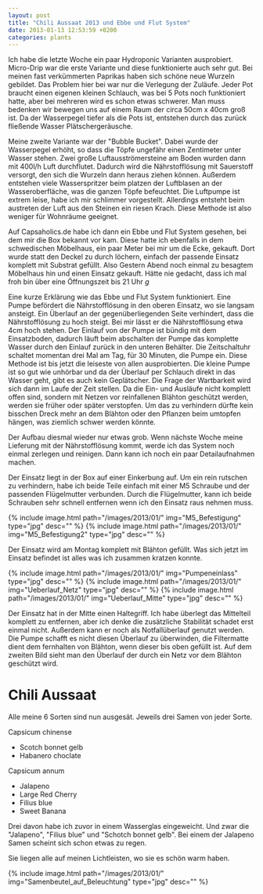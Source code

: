 ```yaml
---
layout: post
title: "Chili Aussaat 2013 und Ebbe und Flut System"
date: 2013-01-13 12:53:59 +0200
categories: plants
---
```

Ich habe die letzte Woche ein paar Hydroponic Varianten ausprobiert. Micro-Drip war die erste Variante und diese funktionierte auch sehr gut. Bei meinen fast verkümmerten Paprikas haben sich schöne neue Wurzeln gebildet. Das Problem hier bei war nur die Verlegung der Zuläufe. Jeder Pot braucht einen eigenen kleinen Schlauch, was bei 5 Pots noch funktioniert hatte, aber bei mehreren wird es schon etwas schwerer. Man muss bedenken wir bewegen uns auf einem Raum der circa 50cm x 40cm groß ist. Da der Wasserpegel tiefer als die Pots ist, entstehen durch das zurück fließende Wasser Plätschergeräusche.

Meine zweite Variante war der "Bubble Bucket". Dabei wurde der Wasserpegel erhöht, so dass die Töpfe ungefähr einen Zentimeter unter Wasser stehen. Zwei große Luftausströmersteine am Boden wurden dann mit 400l/h Luft durchflutet. Dadurch wird die Nährstofflösung mit Sauerstoff versorgt, den sich die Wurzeln dann heraus ziehen können. Außerdem entstehen viele Wasserspritzer beim platzen der Luftblasen an der Wasseroberfläche, was die ganzen Töpfe befeuchtet. Die Luftpumpe ist extrem leise, habe ich mir schlimmer vorgestellt. Allerdings entsteht beim austreten der Luft aus den Steinen ein riesen Krach. Diese Methode ist also weniger für Wohnräume geeignet.

Auf Capsaholics.de habe ich dann ein Ebbe und Flut System gesehen, bei dem mir die Box bekannt vor kam. Diese hatte ich ebenfalls in dem schwedischen Möbelhaus, ein paar Meter bei mir um die Ecke, gekauft. Dort wurde statt den Deckel zu durch löchern, einfach der passende Einsatz komplett mit Substrat gefüllt. Also Gestern Abend noch einmal zu besagtem Möbelhaus hin und einen Einsatz gekauft. Hätte nie gedacht, dass ich mal froh bin über eine Öffnungszeit bis 21 Uhr *g*

Eine kurze Erklärung wie das Ebbe und Flut System funktioniert. Eine Pumpe befördert die Nährstofflösung in den oberen Einsatz, wo sie langsam ansteigt. Ein Überlauf an der gegenüberliegenden Seite verhindert, dass die Nährstofflösung zu hoch steigt. Bei mir lässt er die Nährstofflösung etwa 4cm hoch stehen. Der Einlauf von der Pumpe ist bündig mit dem Einsatzboden, dadurch läuft beim abschalten der Pumpe das komplette Wasser durch den Einlauf zurück in den unteren Behälter. Die Zeitschaltuhr schaltet momentan drei Mal am Tag, für 30 Minuten, die Pumpe ein. Diese Methode ist bis jetzt die leiseste von allen ausprobierten. Die kleine Pumpe ist so gut wie unhörbar und da der Überlauf per Schlauch direkt in das Wasser geht, gibt es auch kein Geplätscher. Die Frage der Wartbarkeit wird sich dann im Laufe der Zeit stellen. Da die Ein- und Ausläufe nicht komplett offen sind, sondern mit Netzen vor reinfallenen Blähton geschützt werden, werden sie früher oder später verstopfen. Um das zu verhindern dürfte kein bisschen Dreck mehr an dem Blähton oder den Pflanzen beim umtopfen hängen, was ziemlich schwer werden könnte.

Der Aufbau diesmal wieder nur etwas grob. Wenn nächste Woche meine Lieferung mit der Nährstofflösung kommt, werde ich das System noch einmal zerlegen und reinigen. Dann kann ich noch ein paar Detailaufnahmen machen.

Der Einsatz liegt in der Box auf einer Einkerbung auf. Um ein rein rutschen zu verhindern, habe ich beide Teile einfach mit einer M5 Schraube und der passenden Flügelmutter verbunden. Durch die Flügelmutter, kann ich beide Schrauben sehr schnell entfernen wenn ich den Einsatz raus nehmen muss.

{% include image.html path="/images/2013/01/" img="M5_Befestigung" type="jpg" desc="" %}
{% include image.html path="/images/2013/01/" img="M5_Befestigung2" type="jpg" desc="" %}

Der Einsatz wird am Montag komplett mit Blähton gefüllt. Was sich jetzt im Einsatz befindet ist alles was ich zusammen kratzen konnte.

{% include image.html path="/images/2013/01/" img="Pumpeneinlass" type="jpg" desc="" %}
{% include image.html path="/images/2013/01/" img="Ueberlauf_Netz" type="jpg" desc="" %}
{% include image.html path="/images/2013/01/" img="Ueberlauf_Mitte" type="jpg" desc="" %}

Der Einsatz hat in der Mitte einen Haltegriff. Ich habe überlegt das Mittelteil komplett zu entfernen, aber ich denke die zusätzliche Stabilität schadet erst einmal nicht. Außerdem kann er noch als Notfallüberlauf genutzt werden. Die Pumpe schafft es nicht diesen Überlauf zu überwinden, die Filtermatte dient dem fernhalten von Blähton, wenn dieser bis oben gefüllt ist. Auf dem zweiten Bild sieht man den Überlauf der durch ein Netz vor dem Blähton geschützt wird. 

# Chili Aussaat

Alle meine 6 Sorten sind nun ausgesät. Jeweils drei Samen von jeder Sorte.

Capsicum chinense 
* Scotch bonnet gelb
* Habanero choclate

Capsicum annum 
* Jalapeno
* Large Red Cherry
* Filius blue
* Sweet Banana

Drei davon habe ich zuvor in einem Wasserglas eingeweicht. Und zwar die "Jalapeno", "Filius blue" und "Schotch bonnet gelb". Bei einem der Jalapeno Samen scheint sich schon etwas zu regen.

Sie liegen alle auf meinen Lichtleisten, wo sie es schön warm haben.

{% include image.html path="/images/2013/01/" img="Samenbeutel_auf_Beleuchtung" type="jpg" desc="" %}
